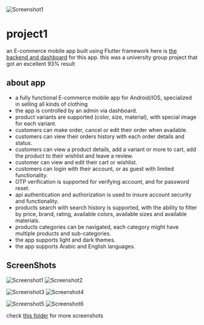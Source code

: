 ![Screenshot1](assets/images/logo_dark.png)


# project1
an E-commerce mobile app built using Flutter framework
here is [the backend and dashboard](https://github.com/ahed0programer/Click2Buy/tree/ahed) for this app.
this was a university group project that got an excellent 93% result

## about app
- a fully functional E-commerce mobile app for Android/IOS, specialized in selling all kinds of clothing
- the app is controlled by an admin via dashboard.
- product variants are supported (color, size, material), with special image for each variant.
- customers can make order, cancel or edit their order when available.
- customers can view their orders history with each order details and status.
- customers can view a product details, add a variant or more to cart, add the product to their wishlist and leave a review.
- customer can view and edit their cart or wishlist. 
- customers can login with their account, or as guest with limited functionality.
- OTP verification is supported for verifying account, and for password reset.
- api authentication and authorization is used to insure account security and functionality.
- products search with search history is supported, with the ability to filter by price, brand, rating, available colors, available sizes and 
  available materials.
- products categories can be navigated, each category might have multiple products and sub-categories.
- the app supports light and dark themes.
- the app supports Arabic and English languages.

## ScreenShots
![Screenshot1](demos/login.PNG) ![Screenshot2](demos/order_details.PNG)

![Screenshot3](demos/cart_dark.PNG) ![Screenshot4](demos/home_view.PNG)

![Screenshot5](demos/search_in_action.PNG) ![Screenshot6](demos/search_filters.PNG)

check [this folder](demos) for more screenshots




